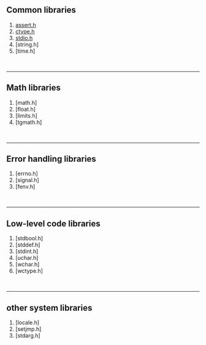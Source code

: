 ## Common libraries
1. [assert.h](_001_lib_assert.cpp)  
2. [ctype.h](_002_lib_ctype.md)  
3. [stdio.h](_003_lib_stdio.md)  
4. [string.h]
5. [time.h]
<br>
<hr>

## Math libraries
1. [math.h]  
2. [float.h]  
3. [limits.h]  
4. [tgmath.h]  
<br>
<hr>

## Error handling libraries
1. [errno.h]  
2. [signal.h]  
3. [fenv.h]  
<br>
<hr>

## Low-level code libraries
1. [stdbool.h]  
2. [stddef.h]  
3. [stdint.h]  
4. [uchar.h]  
5. [wchar.h]  
6. [wctype.h]  
<br>
<hr>

## other system libraries
1. [locale.h]  
2. [setjmp.h]
3. [stdarg.h]  